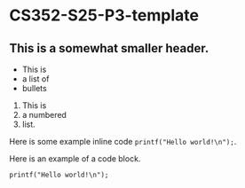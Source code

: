 # CS352-S25-P3-template
## This is a somewhat smaller header.

- This is
- a list of
- bullets

1. This is
2. a numbered
3. list.

Here is some example inline code `printf("Hello world!\n");`.

Here is an example of a code block.
```
printf("Hello world!\n");
```
